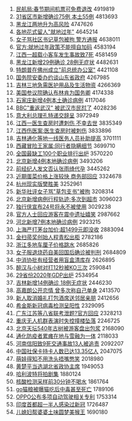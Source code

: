 1. [民航局:春节期间机票可免费退改](http://www.baidu.com/baidu?cl=3&tn=SE_baiduhomet8_jmjb7mjw&rsv_dl=fyb_top&fr=top1000&wd=%C3%F1%BA%BD%BE%D6%3A%B4%BA%BD%DA%C6%DA%BC%E4%BB%FA%C6%B1%BF%C9%C3%E2%B7%D1%CD%CB%B8%C4) 4919819
1. [31省区市新增确诊75例 本土55例](http://www.baidu.com/baidu?cl=3&tn=SE_baiduhomet8_jmjb7mjw&rsv_dl=fyb_top&fr=top1000&wd=31%CA%A1%C7%F8%CA%D0%D0%C2%D4%F6%C8%B7%D5%EF75%C0%FD%20%B1%BE%CD%C155%C0%FD) 4813693
1. [黑龙江两地升为高风险](http://www.baidu.com/baidu?cl=3&tn=SE_baiduhomet8_jmjb7mjw&rsv_dl=fyb_top&fr=top1000&wd=%BA%DA%C1%FA%BD%AD%C1%BD%B5%D8%C9%FD%CE%AA%B8%DF%B7%E7%CF%D5) 4747626
1. [各地花式留人"就地过年"](http://www.baidu.com/baidu?cl=3&tn=SE_baiduhomet8_jmjb7mjw&rsv_dl=fyb_top&fr=top1000&wd=%B8%F7%B5%D8%BB%A8%CA%BD%C1%F4%C8%CB%22%BE%CD%B5%D8%B9%FD%C4%EA%22) 4645214
1. [女子骂社区书记草包被拘 警方通报](http://www.baidu.com/baidu?cl=3&tn=SE_baiduhomet8_jmjb7mjw&rsv_dl=fyb_top&fr=top1000&wd=%C5%AE%D7%D3%C2%EE%C9%E7%C7%F8%CA%E9%BC%C7%B2%DD%B0%FC%B1%BB%BE%D0%20%BE%AF%B7%BD%CD%A8%B1%A8) 4638011
1. [官方:就地过年政策不能擅自加码](http://www.baidu.com/baidu?cl=3&tn=SE_baiduhomet8_jmjb7mjw&rsv_dl=fyb_top&fr=top1000&wd=%B9%D9%B7%BD%3A%BE%CD%B5%D8%B9%FD%C4%EA%D5%FE%B2%DF%B2%BB%C4%DC%C9%C3%D7%D4%BC%D3%C2%EB) 4583194
1. [江西一超载小客车发生事故致7死](http://www.baidu.com/baidu?cl=3&tn=SE_baiduhomet8_jmjb7mjw&rsv_dl=fyb_top&fr=top1000&wd=%BD%AD%CE%F7%D2%BB%B3%AC%D4%D8%D0%A1%BF%CD%B3%B5%B7%A2%C9%FA%CA%C2%B9%CA%D6%C27%CB%C0) 4581459
1. [黑龙江新增29例确诊 28例无症状](http://www.baidu.com/baidu?cl=3&tn=SE_baiduhomet8_jmjb7mjw&rsv_dl=fyb_top&fr=top1000&wd=%BA%DA%C1%FA%BD%AD%D0%C2%D4%F629%C0%FD%C8%B7%D5%EF%2028%C0%FD%CE%DE%D6%A2%D7%B4) 4482631
1. [特朗普在佛州成立"前总统办公室"](http://www.baidu.com/baidu?cl=3&tn=SE_baiduhomet8_jmjb7mjw&rsv_dl=fyb_top&fr=top1000&wd=%CC%D8%C0%CA%C6%D5%D4%DA%B7%F0%D6%DD%B3%C9%C1%A2%22%C7%B0%D7%DC%CD%B3%B0%EC%B9%AB%CA%D2%22) 4421108
1. [国务院安委办约谈山东省政府](http://www.baidu.com/baidu?cl=3&tn=SE_baiduhomet8_jmjb7mjw&rsv_dl=fyb_top&fr=top1000&wd=%B9%FA%CE%F1%D4%BA%B0%B2%CE%AF%B0%EC%D4%BC%CC%B8%C9%BD%B6%AB%CA%A1%D5%FE%B8%AE) 4267985
1. [吉林三地急需医护用品及生活物资](http://www.baidu.com/baidu?cl=3&tn=SE_baiduhomet8_jmjb7mjw&rsv_dl=fyb_top&fr=top1000&wd=%BC%AA%C1%D6%C8%FD%B5%D8%BC%B1%D0%E8%D2%BD%BB%A4%D3%C3%C6%B7%BC%B0%C9%FA%BB%EE%CE%EF%D7%CA) 4266369
1. [美国参议院确认布林肯为国务卿](http://www.baidu.com/baidu?cl=3&tn=SE_baiduhomet8_jmjb7mjw&rsv_dl=fyb_top&fr=top1000&wd=%C3%C0%B9%FA%B2%CE%D2%E9%D4%BA%C8%B7%C8%CF%B2%BC%C1%D6%BF%CF%CE%AA%B9%FA%CE%F1%C7%E4) 4174338
1. [石家庄新增4例本土确诊病例](http://www.baidu.com/baidu?cl=3&tn=SE_baiduhomet8_jmjb7mjw&rsv_dl=fyb_top&fr=top1000&wd=%CA%AF%BC%D2%D7%AF%D0%C2%D4%F64%C0%FD%B1%BE%CD%C1%C8%B7%D5%EF%B2%A1%C0%FD) 4117046
1. [BBC"重返武汉" 被武汉市民怼了](http://www.baidu.com/baidu?cl=3&tn=SE_baiduhomet8_jmjb7mjw&rsv_dl=fyb_top&fr=top1000&wd=BBC%22%D6%D8%B7%B5%CE%E4%BA%BA%22%20%B1%BB%CE%E4%BA%BA%CA%D0%C3%F1%ED%A1%C1%CB) 4028236
1. [意大利总理孔特递交辞呈](http://www.baidu.com/baidu?cl=3&tn=SE_baiduhomet8_jmjb7mjw&rsv_dl=fyb_top&fr=top1000&wd=%D2%E2%B4%F3%C0%FB%D7%DC%C0%ED%BF%D7%CC%D8%B5%DD%BD%BB%B4%C7%B3%CA) 3972949
1. [江西一医生查房时遭刺伤 不幸去世](http://www.baidu.com/baidu?cl=3&tn=SE_baiduhomet8_jmjb7mjw&rsv_dl=fyb_top&fr=top1000&wd=%BD%AD%CE%F7%D2%BB%D2%BD%C9%FA%B2%E9%B7%BF%CA%B1%D4%E2%B4%CC%C9%CB%20%B2%BB%D0%D2%C8%A5%CA%C0) 3835349
1. [江西伤医案:医生查房时被刺伤](http://www.baidu.com/baidu?cl=3&tn=SE_baiduhomet8_jmjb7mjw&rsv_dl=fyb_top&fr=top1000&wd=%BD%AD%CE%F7%C9%CB%D2%BD%B0%B8%3A%D2%BD%C9%FA%B2%E9%B7%BF%CA%B1%B1%BB%B4%CC%C9%CB) 3833896
1. [吉林通化等地一线医务人员补助提高](http://www.baidu.com/baidu?cl=3&tn=SE_baiduhomet8_jmjb7mjw&rsv_dl=fyb_top&fr=top1000&wd=%BC%AA%C1%D6%CD%A8%BB%AF%B5%C8%B5%D8%D2%BB%CF%DF%D2%BD%CE%F1%C8%CB%D4%B1%B2%B9%D6%FA%CC%E1%B8%DF) 3701111
1. [西藏冒险王家属:同行者隐瞒细节](http://www.baidu.com/baidu?cl=3&tn=SE_baiduhomet8_jmjb7mjw&rsv_dl=fyb_top&fr=top1000&wd=%CE%F7%B2%D8%C3%B0%CF%D5%CD%F5%BC%D2%CA%F4%3A%CD%AC%D0%D0%D5%DF%D2%FE%C2%F7%CF%B8%BD%DA) 3699710
1. [全国最缺工100个职业排行出炉](http://www.baidu.com/baidu?cl=3&tn=SE_baiduhomet8_jmjb7mjw&rsv_dl=fyb_top&fr=top1000&wd=%C8%AB%B9%FA%D7%EE%C8%B1%B9%A4100%B8%F6%D6%B0%D2%B5%C5%C5%D0%D0%B3%F6%C2%AF) 3570220
1. [北京新增4例本地确诊病例](http://www.baidu.com/baidu?cl=3&tn=SE_baiduhomet8_jmjb7mjw&rsv_dl=fyb_top&fr=top1000&wd=%B1%B1%BE%A9%D0%C2%D4%F64%C0%FD%B1%BE%B5%D8%C8%B7%D5%EF%B2%A1%C0%FD) 3493206
1. [前经纪人发文否认张雨绮代孕](http://www.baidu.com/baidu?cl=3&tn=SE_baiduhomet8_jmjb7mjw&rsv_dl=fyb_top&fr=top1000&wd=%C7%B0%BE%AD%BC%CD%C8%CB%B7%A2%CE%C4%B7%F1%C8%CF%D5%C5%D3%EA%E7%B2%B4%FA%D4%D0) 3445262
1. [近期蛋菜价格上涨较快 商务部回应](http://www.baidu.com/baidu?cl=3&tn=SE_baiduhomet8_jmjb7mjw&rsv_dl=fyb_top&fr=top1000&wd=%BD%FC%C6%DA%B5%B0%B2%CB%BC%DB%B8%F1%C9%CF%D5%C7%BD%CF%BF%EC%20%C9%CC%CE%F1%B2%BF%BB%D8%D3%A6) 3324678
1. [杭州现实版樊胜美](http://www.baidu.com/baidu?cl=3&tn=SE_baiduhomet8_jmjb7mjw&rsv_dl=fyb_top&fr=top1000&wd=%BA%BC%D6%DD%CF%D6%CA%B5%B0%E6%B7%AE%CA%A4%C3%C0) 3252961
1. [新华社评女子骂"草包支书"被拘](http://www.baidu.com/baidu?cl=3&tn=SE_baiduhomet8_jmjb7mjw&rsv_dl=fyb_top&fr=top1000&wd=%D0%C2%BB%AA%C9%E7%C6%C0%C5%AE%D7%D3%C2%EE%22%B2%DD%B0%FC%D6%A7%CA%E9%22%B1%BB%BE%D0) 3208314
1. [北京新增病例行程轨迹:多次到超市](http://www.baidu.com/baidu?cl=3&tn=SE_baiduhomet8_jmjb7mjw&rsv_dl=fyb_top&fr=top1000&wd=%B1%B1%BE%A9%D0%C2%D4%F6%B2%A1%C0%FD%D0%D0%B3%CC%B9%EC%BC%A3%3A%B6%E0%B4%CE%B5%BD%B3%AC%CA%D0) 3096023
1. [独行侠宣布24号将永不被使用](http://www.baidu.com/baidu?cl=3&tn=SE_baiduhomet8_jmjb7mjw&rsv_dl=fyb_top&fr=top1000&wd=%B6%C0%D0%D0%CF%C0%D0%FB%B2%BC24%BA%C5%BD%AB%D3%C0%B2%BB%B1%BB%CA%B9%D3%C3) 3029238
1. [官方人士回应游客在震中遗址嬉笑](http://www.baidu.com/baidu?cl=3&tn=SE_baiduhomet8_jmjb7mjw&rsv_dl=fyb_top&fr=top1000&wd=%B9%D9%B7%BD%C8%CB%CA%BF%BB%D8%D3%A6%D3%CE%BF%CD%D4%DA%D5%F0%D6%D0%D2%C5%D6%B7%E6%D2%D0%A6) 2987662
1. [河北新增7例本地确诊病例](http://www.baidu.com/baidu?cl=3&tn=SE_baiduhomet8_jmjb7mjw&rsv_dl=fyb_top&fr=top1000&wd=%BA%D3%B1%B1%D0%C2%D4%F67%C0%FD%B1%BE%B5%D8%C8%B7%D5%EF%B2%A1%C0%FD) 2923215
1. [上海严打茅台加价:超1499元即没收](http://www.baidu.com/baidu?cl=3&tn=SE_baiduhomet8_jmjb7mjw&rsv_dl=fyb_top&fr=top1000&wd=%C9%CF%BA%A3%D1%CF%B4%F2%C3%A9%CC%A8%BC%D3%BC%DB%3A%B3%AC1499%D4%AA%BC%B4%C3%BB%CA%D5) 2883094
1. [金扫帚奖创始人程青松出柜](http://www.baidu.com/baidu?cl=3&tn=SE_baiduhomet8_jmjb7mjw&rsv_dl=fyb_top&fr=top1000&wd=%BD%F0%C9%A8%D6%E3%BD%B1%B4%B4%CA%BC%C8%CB%B3%CC%C7%E0%CB%C9%B3%F6%B9%F1) 2782186
1. [浙江多地车厘子价格跳水](http://www.baidu.com/baidu?cl=3&tn=SE_baiduhomet8_jmjb7mjw&rsv_dl=fyb_top&fr=top1000&wd=%D5%E3%BD%AD%B6%E0%B5%D8%B3%B5%C0%E5%D7%D3%BC%DB%B8%F1%CC%F8%CB%AE) 2685826
1. [女子服退烧药自美回国后确诊被判刑](http://www.baidu.com/baidu?cl=3&tn=SE_baiduhomet8_jmjb7mjw&rsv_dl=fyb_top&fr=top1000&wd=%C5%AE%D7%D3%B7%FE%CD%CB%C9%D5%D2%A9%D7%D4%C3%C0%BB%D8%B9%FA%BA%F3%C8%B7%D5%EF%B1%BB%C5%D0%D0%CC) 2684809
1. [中消协批有经营者用盲盒清库存](http://www.baidu.com/baidu?cl=3&tn=SE_baiduhomet8_jmjb7mjw&rsv_dl=fyb_top&fr=top1000&wd=%D6%D0%CF%FB%D0%AD%C5%FA%D3%D0%BE%AD%D3%AA%D5%DF%D3%C3%C3%A4%BA%D0%C7%E5%BF%E2%B4%E6) 2626895
1. [醉汉与小树对打12秒被KO三次](http://www.baidu.com/baidu?cl=3&tn=SE_baiduhomet8_jmjb7mjw&rsv_dl=fyb_top&fr=top1000&wd=%D7%ED%BA%BA%D3%EB%D0%A1%CA%F7%B6%D4%B4%F212%C3%EB%B1%BBKO%C8%FD%B4%CE) 2590841
1. [29省份2020年GDP出炉](http://www.baidu.com/baidu?cl=3&tn=SE_baiduhomet8_jmjb7mjw&rsv_dl=fyb_top&fr=top1000&wd=29%CA%A1%B7%DD2020%C4%EAGDP%B3%F6%C2%AF) 2534954
1. [吉林新增14例确诊 18例无症状](http://www.baidu.com/baidu?cl=3&tn=SE_baiduhomet8_jmjb7mjw&rsv_dl=fyb_top&fr=top1000&wd=%BC%AA%C1%D6%D0%C2%D4%F614%C0%FD%C8%B7%D5%EF%2018%C0%FD%CE%DE%D6%A2%D7%B4) 2446230
1. [高嘉朗公开恋情 曾多次称自己单身](http://www.baidu.com/baidu?cl=3&tn=SE_baiduhomet8_jmjb7mjw&rsv_dl=fyb_top&fr=top1000&wd=%B8%DF%BC%CE%C0%CA%B9%AB%BF%AA%C1%B5%C7%E9%20%D4%F8%B6%E0%B4%CE%B3%C6%D7%D4%BC%BA%B5%A5%C9%ED) 2413570
1. [新人取消婚礼打包酒席送邻居亲朋](http://www.baidu.com/baidu?cl=3&tn=SE_baiduhomet8_jmjb7mjw&rsv_dl=fyb_top&fr=top1000&wd=%D0%C2%C8%CB%C8%A1%CF%FB%BB%E9%C0%F1%B4%F2%B0%FC%BE%C6%CF%AF%CB%CD%C1%DA%BE%D3%C7%D7%C5%F3) 2412656
1. [希金斯新冠病毒检测呈阳性](http://www.baidu.com/baidu?cl=3&tn=SE_baiduhomet8_jmjb7mjw&rsv_dl=fyb_top&fr=top1000&wd=%CF%A3%BD%F0%CB%B9%D0%C2%B9%DA%B2%A1%B6%BE%BC%EC%B2%E2%B3%CA%D1%F4%D0%D4) 2329095
1. [广东江苏等八省联考泄题?官方回应](http://www.baidu.com/baidu?cl=3&tn=SE_baiduhomet8_jmjb7mjw&rsv_dl=fyb_top&fr=top1000&wd=%B9%E3%B6%AB%BD%AD%CB%D5%B5%C8%B0%CB%CA%A1%C1%AA%BF%BC%D0%B9%CC%E2%3F%B9%D9%B7%BD%BB%D8%D3%A6) 2328213
1. [重庆无人机群表演时失控撞楼坠落](http://www.baidu.com/baidu?cl=3&tn=SE_baiduhomet8_jmjb7mjw&rsv_dl=fyb_top&fr=top1000&wd=%D6%D8%C7%EC%CE%DE%C8%CB%BB%FA%C8%BA%B1%ED%D1%DD%CA%B1%CA%A7%BF%D8%D7%B2%C2%A5%D7%B9%C2%E4) 2246725
1. [北京天坛540年古树被游客盘出包浆](http://www.baidu.com/baidu?cl=3&tn=SE_baiduhomet8_jmjb7mjw&rsv_dl=fyb_top&fr=top1000&wd=%B1%B1%BE%A9%CC%EC%CC%B3540%C4%EA%B9%C5%CA%F7%B1%BB%D3%CE%BF%CD%C5%CC%B3%F6%B0%FC%BD%AC) 2168090
1. [通化防疫者累瘫在地与雪融为一体](http://www.baidu.com/baidu?cl=3&tn=SE_baiduhomet8_jmjb7mjw&rsv_dl=fyb_top&fr=top1000&wd=%CD%A8%BB%AF%B7%C0%D2%DF%D5%DF%C0%DB%CC%B1%D4%DA%B5%D8%D3%EB%D1%A9%C8%DA%CE%AA%D2%BB%CC%E5) 2118033
1. [河南信阳致9死交通事故13人被追责](http://www.baidu.com/baidu?cl=3&tn=SE_baiduhomet8_jmjb7mjw&rsv_dl=fyb_top&fr=top1000&wd=%BA%D3%C4%CF%D0%C5%D1%F4%D6%C29%CB%C0%BD%BB%CD%A8%CA%C2%B9%CA13%C8%CB%B1%BB%D7%B7%D4%F0) 2092207
1. [中国社保卡持卡人数已达13.35亿人](http://www.baidu.com/baidu?cl=3&tn=SE_baiduhomet8_jmjb7mjw&rsv_dl=fyb_top&fr=top1000&wd=%D6%D0%B9%FA%C9%E7%B1%A3%BF%A8%B3%D6%BF%A8%C8%CB%CA%FD%D2%D1%B4%EF13.35%D2%DA%C8%CB) 2047075
1. [萌娃得知不用洗头捂嘴憋笑](http://www.baidu.com/baidu?cl=3&tn=SE_baiduhomet8_jmjb7mjw&rsv_dl=fyb_top&fr=top1000&wd=%C3%C8%CD%DE%B5%C3%D6%AA%B2%BB%D3%C3%CF%B4%CD%B7%CE%E6%D7%EC%B1%EF%D0%A6) 2018980
1. [黄楚平当选湖北省政协主席](http://www.baidu.com/baidu?cl=3&tn=SE_baiduhomet8_jmjb7mjw&rsv_dl=fyb_top&fr=top1000&wd=%BB%C6%B3%FE%C6%BD%B5%B1%D1%A1%BA%FE%B1%B1%CA%A1%D5%FE%D0%AD%D6%F7%CF%AF) 1949053
1. [哈利波特将拍剧集](http://www.baidu.com/baidu?cl=3&tn=SE_baiduhomet8_jmjb7mjw&rsv_dl=fyb_top&fr=top1000&wd=%B9%FE%C0%FB%B2%A8%CC%D8%BD%AB%C5%C4%BE%E7%BC%AF) 1880124
1. [核酸检测采样前30分钟不喝水](http://www.baidu.com/baidu?cl=3&tn=SE_baiduhomet8_jmjb7mjw&rsv_dl=fyb_top&fr=top1000&wd=%BA%CB%CB%E1%BC%EC%B2%E2%B2%C9%D1%F9%C7%B030%B7%D6%D6%D3%B2%BB%BA%C8%CB%AE) 1861764
1. [go猫粮被曝猫吃后中毒甚至死亡](http://www.baidu.com/baidu?cl=3&tn=SE_baiduhomet8_jmjb7mjw&rsv_dl=fyb_top&fr=top1000&wd=go%C3%A8%C1%B8%B1%BB%C6%D8%C3%A8%B3%D4%BA%F3%D6%D0%B6%BE%C9%F5%D6%C1%CB%C0%CD%F6) 1789106
1. [OPPO公布多项自动驾驶相关专利](http://www.baidu.com/baidu?cl=3&tn=SE_baiduhomet8_jmjb7mjw&rsv_dl=fyb_top&fr=top1000&wd=OPPO%B9%AB%B2%BC%B6%E0%CF%EE%D7%D4%B6%AF%BC%DD%CA%BB%CF%E0%B9%D8%D7%A8%C0%FB) 1753314
1. [印度首都超一半人感染过新冠](http://www.baidu.com/baidu?cl=3&tn=SE_baiduhomet8_jmjb7mjw&rsv_dl=fyb_top&fr=top1000&wd=%D3%A1%B6%C8%CA%D7%B6%BC%B3%AC%D2%BB%B0%EB%C8%CB%B8%D0%C8%BE%B9%FD%D0%C2%B9%DA) 1726487
1. [儿媳妇帮婆婆土味圆梦美猴王](http://www.baidu.com/baidu?cl=3&tn=SE_baiduhomet8_jmjb7mjw&rsv_dl=fyb_top&fr=top1000&wd=%B6%F9%CF%B1%B8%BE%B0%EF%C6%C5%C6%C5%CD%C1%CE%B6%D4%B2%C3%CE%C3%C0%BA%EF%CD%F5) 1690180